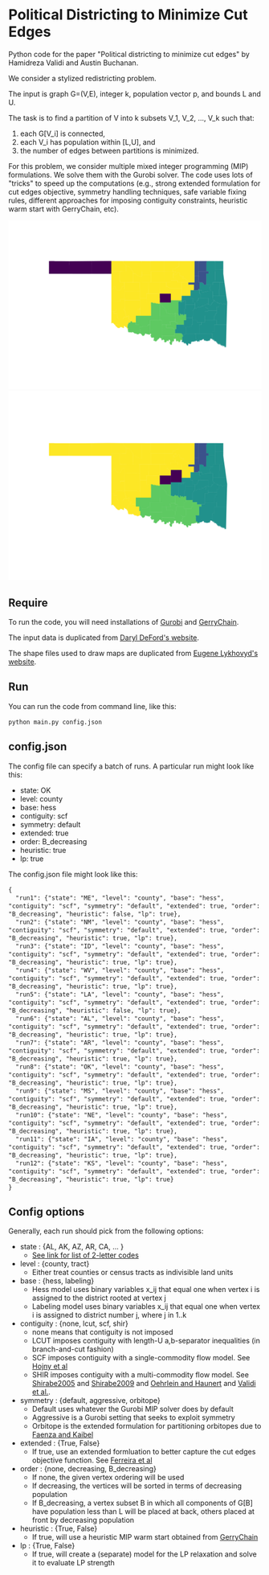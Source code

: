 # Political Districting to Minimize Cut Edges

Python code for the paper "Political districting to minimize cut edges" by Hamidreza Validi and Austin Buchanan.

We consider a stylized redistricting problem.

The input is graph G=(V,E), integer k, population vector p, and bounds L and U.

The task is to find a partition of V into k subsets V_1, V_2, ..., V_k such that:
1. each G[V_i] is connected, 
2. each V_i has population within [L,U], and 
3. the number of edges between partitions is minimized.

For this problem, we consider multiple mixed integer programming (MIP) formulations. We solve them with the Gurobi solver. The code uses lots of "tricks" to speed up the computations (e.g., strong extended formulation for cut edges objective, symmetry handling techniques, safe variable fixing rules, different approaches for imposing contiguity constraints, heuristic warm start with GerryChain, etc).

![Figure 1](OK-county-not.png?raw=true "Figure 1--Min cut plan without contiguity")
![Figure 2](OK-county-contiguous.png?raw=true "Figure 2--Min cut plan with contiguity")

## Require
To run the code, you will need installations of [Gurobi](https://www.gurobi.com/) and [GerryChain](https://gerrychain.readthedocs.io/en/latest/).

The input data is duplicated from [Daryl DeFord's website](https://people.csail.mit.edu/ddeford/dual_graphs.html).

The shape files used to draw maps are duplicated from [Eugene Lykhovyd's website](https://lykhovyd.com/files/public/districting).

## Run
You can run the code from command line, like this:

```
python main.py config.json
```

## config.json
The config file can specify a batch of runs. A particular run might look like this:
* state: OK
* level: county
* base: hess
* contiguity: scf
* symmetry: default
* extended: true
* order: B_decreasing
* heuristic: true
* lp: true

The config.json file might look like this:
```
{
  "run1": {"state": "ME", "level": "county", "base": "hess", "contiguity": "scf", "symmetry": "default", "extended": true, "order": "B_decreasing", "heuristic": false, "lp": true},
  "run2": {"state": "NM", "level": "county", "base": "hess", "contiguity": "scf", "symmetry": "default", "extended": true, "order": "B_decreasing", "heuristic": true, "lp": true},
  "run3": {"state": "ID", "level": "county", "base": "hess", "contiguity": "scf", "symmetry": "default", "extended": true, "order": "B_decreasing", "heuristic": true, "lp": true},
  "run4": {"state": "WV", "level": "county", "base": "hess", "contiguity": "scf", "symmetry": "default", "extended": true, "order": "B_decreasing", "heuristic": true, "lp": true},
  "run5": {"state": "LA", "level": "county", "base": "hess", "contiguity": "scf", "symmetry": "default", "extended": true, "order": "B_decreasing", "heuristic": false, "lp": true},
  "run6": {"state": "AL", "level": "county", "base": "hess", "contiguity": "scf", "symmetry": "default", "extended": true, "order": "B_decreasing", "heuristic": true, "lp": true},
  "run7": {"state": "AR", "level": "county", "base": "hess", "contiguity": "scf", "symmetry": "default", "extended": true, "order": "B_decreasing", "heuristic": true, "lp": true},
  "run8": {"state": "OK", "level": "county", "base": "hess", "contiguity": "scf", "symmetry": "default", "extended": true, "order": "B_decreasing", "heuristic": true, "lp": true},
  "run9": {"state": "MS", "level": "county", "base": "hess", "contiguity": "scf", "symmetry": "default", "extended": true, "order": "B_decreasing", "heuristic": true, "lp": true},
  "run10": {"state": "NE", "level": "county", "base": "hess", "contiguity": "scf", "symmetry": "default", "extended": true, "order": "B_decreasing", "heuristic": true, "lp": true},
  "run11": {"state": "IA", "level": "county", "base": "hess", "contiguity": "scf", "symmetry": "default", "extended": true, "order": "B_decreasing", "heuristic": true, "lp": true},
  "run12": {"state": "KS", "level": "county", "base": "hess", "contiguity": "scf", "symmetry": "default", "extended": true, "order": "B_decreasing", "heuristic": true, "lp": true}
}
```

## Config options
Generally, each run should pick from the following options:
* state : {AL, AK, AZ, AR, CA, ... } 
  * [See link for list of 2-letter codes](https://en.wikipedia.org/wiki/List_of_U.S._state_and_territory_abbreviations)
* level : {county, tract}
  * Either treat counties or census tracts as indivisible land units
* base : {hess, labeling} 
  * Hess model uses binary variables x_ij that equal one when vertex i is assigned to the district rooted at vertex j
  * Labeling model uses binary variables x_ij that equal one when vertex i is assigned to district number j, where j in 1..k
* contiguity : {none, lcut, scf, shir}
  * none means that contiguity is not imposed
  * LCUT imposes contiguity with length-U a,b-separator inequalities (in branch-and-cut fashion)
  * SCF imposes contiguity with a single-commodity flow model. See [Hojny et al](https://link.springer.com/article/10.1007/s12532-020-00186-3)
  * SHIR imposes contiguity with a multi-commodity flow model. See [Shirabe2005](https://onlinelibrary.wiley.com/doi/full/10.1111/j.1538-4632.2005.00605.x) and [Shirabe2009](https://journals.sagepub.com/doi/abs/10.1068/b34104) and [Oehrlein and Haunert](http://www.josis.org/index.php/josis/article/viewArticle/379) and [Validi et al.](http://www.optimization-online.org/DB_HTML/2020/01/7582.html).
* symmetry : {default, aggressive, orbitope}
  * Default uses whatever the Gurobi MIP solver does by default
  * Aggressive is a Gurobi setting that seeks to exploit symmetry
  * Orbitope is the extended formulation for partitioning orbitopes due to [Faenza and Kaibel](https://pubsonline.informs.org/doi/abs/10.1287/moor.1090.0392)
* extended : {True, False}
  * If true, use an extended formluation to better capture the cut edges objective function. See [Ferreira et al](https://link.springer.com/article/10.1007/BF02592198)
* order : {none, decreasing, B_decreasing}
  * If none, the given vertex ordering will be used
  * If decreasing, the vertices will be sorted in terms of decreasing population
  * If B_decreasing, a vertex subset B in which all components of G[B] have population less than L will be placed at back, others placed at front by decreasing population
* heuristic : {True, False}
  * If true, will use a heuristic MIP warm start obtained from [GerryChain](https://gerrychain.readthedocs.io/en/latest/)
* lp : {True, False} 
  * If true, will create a (separate) model for the LP relaxation and solve it to evaluate LP strength

